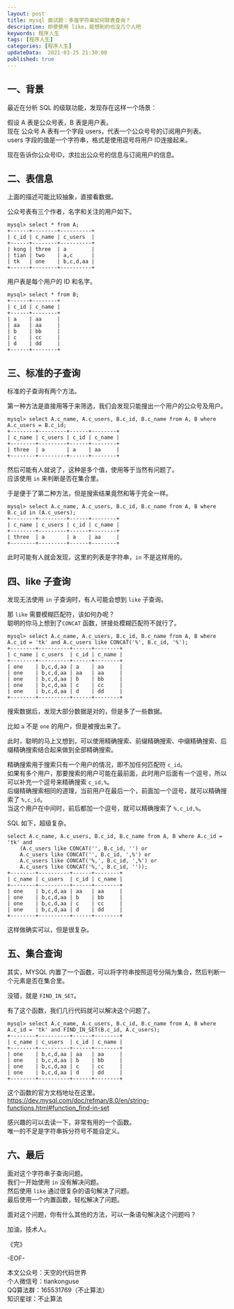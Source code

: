 ```yaml
---   
layout: post  
title: mysql 面试题：多值字符串如何联表查询？      
description: 即使使用 like，能想到的也没几个人吧       
keywords: 程序人生  
tags: [程序人生]    
categories: [程序人生]  
updateData:  2021-03-25 21:30:00  
published: true  
---  
```



## 一、背景  


最近在分析 SQL 的级联功能，发现存在这样一个场景：  


假设 A 表是公众号表，B 表是用户表。  
现在 公众号 A 表有一个字段 users，代表一个公众号号的订阅用户列表。  
users 字段的值是一个字符串，格式是使用逗号将用户 ID连接起来。  


现在告诉你公众号ID，求拉出公众号的信息与订阅用户的信息。  


## 二、表信息  


上面的描述可能比较抽象，直接看数据。  


公众号表有三个作者，名字和关注的用户如下。  


```
mysql> select * from A;
+------+--------+----------+
| c_id | c_name | c_users  |
+------+--------+----------+
| kong | three  | a        |
| tian | two    | a,c      |
| tk   | one    | b,c,d,aa |
+------+--------+----------+
```

用户表是每个用户的 ID 和名字。  


```
mysql> select * from B;
+------+--------+
| c_id | c_name |
+------+--------+
| a    | aa     |
| aa   | aa     |
| b    | bb     |
| c    | cc     |
| d    | dd     |
+------+--------+
```

## 三、标准的子查询  


标准的子查询有两个方法。  


第一种方法是直接用等于来筛选，我们会发现只能搜出一个用户的公众号及用户。  


```
mysql> select A.c_name, A.c_users, B.c_id, B.c_name from A, B where A.c_users = B.c_id;
+--------+---------+------+--------+
| c_name | c_users | c_id | c_name |
+--------+---------+------+--------+
| three  | a       | a    | aa     |
+--------+---------+------+--------+
```


然后可能有人就说了，这种是多个值，使用等于当然有问题了。  
应该使用 `in` 来判断是否在集合里。  


于是便于了第二种方法，但是搜索结果竟然和等于完全一样。  


```
mysql> select A.c_name, A.c_users, B.c_id, B.c_name from A, B where B.c_id in (A.c_users);
+--------+---------+------+--------+
| c_name | c_users | c_id | c_name |
+--------+---------+------+--------+
| three  | a       | a    | aa     |
+--------+---------+------+--------+
```

此时可能有人就会发现，这里的列表是字符串，`in` 不是这样用的。 


## 四、like 子查询  


发现无法使用 `in` 子查询时，有人可能会想到 `like` 子查询。  


那 `like` 需要模糊匹配符，该如何办呢？  
聪明的你马上想到了`CONCAT` 函数，拼接处模糊匹配符不就行了。  


```
mysql> select A.c_name, A.c_users, B.c_id, B.c_name from A, B where A.c_id = 'tk' and A.c_users like CONCAT('%', B.c_id, '%');
+--------+----------+------+--------+
| c_name | c_users  | c_id | c_name |
+--------+----------+------+--------+
| one    | b,c,d,aa | a    | aa     |
| one    | b,c,d,aa | aa   | aa     |
| one    | b,c,d,aa | b    | bb     |
| one    | b,c,d,aa | c    | cc     |
| one    | b,c,d,aa | d    | dd     |
+--------+----------+------+--------+
```


搜索数据后，发现大部分数据是对的，但是多了一些数据。  


比如 `a` 不是 `one` 的用户，但是被搜出来了。  


此时，聪明的马上又想到，可以使用精确搜索、前缀精确搜索、中缀精确搜索、后缀精确搜索结合起来做到全部精确搜索。  


精确搜索用于搜索只有一个用户的情况，即不加任何匹配符 `c_id`。  
如果有多个用户，那要搜索的用户可能在最前面，此时用户后面有一个逗号，所以可以补充一个逗号来精确搜索 `c_id,%`。  
后缀精确搜索相同的道理，当前用户在最后一个，前面加一个逗号，就可以精确搜索了 `%,c_id`。  
当这个用户在中间时，前后都加一个逗号，就可以精确搜索了 `%,c_id,%`。  


SQL 如下，超级复杂。  


```
select A.c_name, A.c_users, B.c_id, B.c_name from A, B where A.c_id = 'tk' and 
    (A.c_users like CONCAT('', B.c_id, '') or
    A.c_users like CONCAT('', B.c_id, ',%') or 
    A.c_users like CONCAT('%,', B.c_id, ',%') or 
    A.c_users like CONCAT('%,', B.c_id, ''));
+--------+----------+------+--------+
| c_name | c_users  | c_id | c_name |
+--------+----------+------+--------+
| one    | b,c,d,aa | aa   | aa     |
| one    | b,c,d,aa | b    | bb     |
| one    | b,c,d,aa | c    | cc     |
| one    | b,c,d,aa | d    | dd     |
+--------+----------+------+--------+
```


这样做确实可以，但是很复杂。  


## 五、集合查询  


其实，MYSQL 内置了一个函数，可以将字符串按照逗号分隔为集合，然后判断一个元素是否在集合里。  


没错，就是 `FIND_IN_SET`。  


有了这个函数，我们几行代码就可以解决这个问题了。  

```
mysql> select A.c_name, A.c_users, B.c_id, B.c_name from A, B where A.c_id = 'tk' and FIND_IN_SET(B.c_id, A.c_users);
+--------+----------+------+--------+
| c_name | c_users  | c_id | c_name |
+--------+----------+------+--------+
| one    | b,c,d,aa | aa   | aa     |
| one    | b,c,d,aa | b    | bb     |
| one    | b,c,d,aa | c    | cc     |
| one    | b,c,d,aa | d    | dd     |
+--------+----------+------+--------+
```


这个函数的官方文档地址在这里。  
https://dev.mysql.com/doc/refman/8.0/en/string-functions.html#function_find-in-set  


感兴趣的可以去读一下，非常有用的一个函数。  
唯一的不足是字符串拆分符号不能自定义。  



## 六、最后  


面对这个字符串子查询问题。  
我们一开始使用 `in` 没有解决问题。  
然后使用 `like` 通过很复杂的语句解决了问题。  
最后使用一个内置函数，轻松解决了问题。  


面对这个问题，你有什么其他的方法，可以一条语句解决这个问题吗？  




加油，技术人。  


《完》  


-EOF-  



本文公众号：天空的代码世界  
个人微信号：tiankonguse  
QQ算法群：165531769（不止算法）  
知识星球：不止算法  

